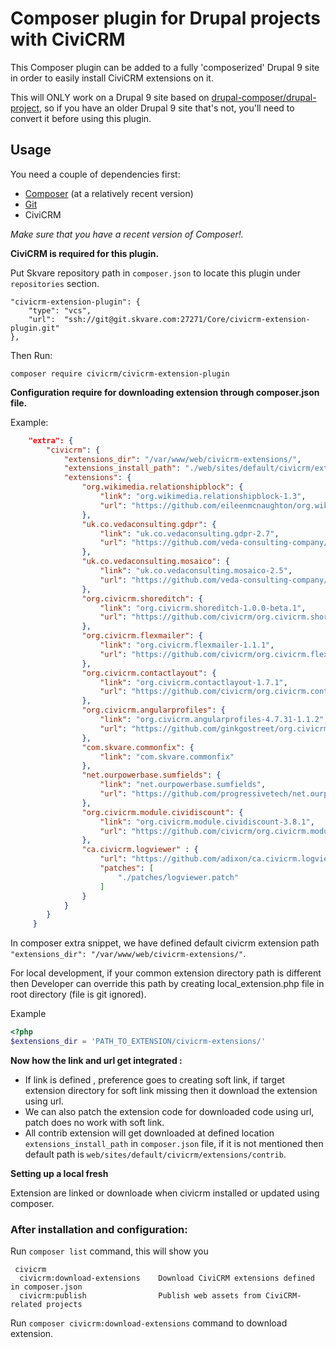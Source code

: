 # Composer plugin for Drupal projects with CiviCRM

This Composer plugin can be added to a fully 'composerized' Drupal 9 site
in order to easily install CiviCRM extensions on it.

This will ONLY work on a Drupal 9 site based on
[drupal-composer/drupal-project](https://github.com/drupal-composer/drupal-project),
so if you have an older Drupal 9 site that's not, you'll need to convert it
before using this plugin.

## Usage

You need a couple of dependencies first:

- [Composer](https://getcomposer.org/doc/00-intro.md#installation-linux-unix-osx) (at a relatively recent version)
- [Git](https://git-scm.com/book/en/v2/Getting-Started-Installing-Git)
- CiviCRM

*Make sure that you have a recent version of Composer!.*

**CiviCRM is required for this plugin.**

Put Skvare repository path in `composer.json` to locate this plugin under
`repositories` section.
```
"civicrm-extension-plugin": {
    "type": "vcs",
    "url":  "ssh://git@git.skvare.com:27271/Core/civicrm-extension-plugin.git"
},
```
Then Run:
```
composer require civicrm/civicrm-extension-plugin
```
**Configuration require for downloading extension through composer.json file.**

Example:

```json
    "extra": {
        "civicrm": {
            "extensions_dir": "/var/www/web/civicrm-extensions/",
            "extensions_install_path": "./web/sites/default/civicrm/extensions/contrib",
            "extensions": {
                "org.wikimedia.relationshipblock": {
                    "link": "org.wikimedia.relationshipblock-1.3",
                    "url": "https://github.com/eileenmcnaughton/org.wikimedia.relationshipblock/archive/1.3.zip"
                },
                "uk.co.vedaconsulting.gdpr": {
                    "link": "uk.co.vedaconsulting.gdpr-2.7",
                    "url": "https://github.com/veda-consulting-company/uk.co.vedaconsulting.gdpr/archive/v2.7.zip"
                },
                "uk.co.vedaconsulting.mosaico": {
                    "link": "uk.co.vedaconsulting.mosaico-2.5",
                    "url": "https://github.com/veda-consulting-company/uk.co.vedaconsulting.mosaico/archive/2.5.zip"
                },
                "org.civicrm.shoreditch": {
                    "link": "org.civicrm.shoreditch-1.0.0-beta.1",
                    "url": "https://github.com/civicrm/org.civicrm.shoreditch/archive/1.0.0-beta.2.zip"
                },
                "org.civicrm.flexmailer": {
                    "link": "org.civicrm.flexmailer-1.1.1",
                    "url": "https://github.com/civicrm/org.civicrm.flexmailer/archive/v1.1.1.zip"
                },
                "org.civicrm.contactlayout": {
                    "link": "org.civicrm.contactlayout-1.7.1",
                    "url": "https://github.com/civicrm/org.civicrm.contactlayout/archive/1.7.1.zip"
                },
                "org.civicrm.angularprofiles": {
                    "link": "org.civicrm.angularprofiles-4.7.31-1.1.2",
                    "url": "https://github.com/ginkgostreet/org.civicrm.angularprofiles/archive/v4.7.31-1.1.2.zip"
                },
                "com.skvare.commonfix": {
                    "link": "com.skvare.commonfix"
                },
                "net.ourpowerbase.sumfields": {
                    "link": "net.ourpowerbase.sumfields",
                    "url": "https://github.com/progressivetech/net.ourpowerbase.sumfields/archive/v4.0.2.zip"
                },
                "org.civicrm.module.cividiscount": {
                    "link": "org.civicrm.module.cividiscount-3.8.1",
                    "url": "https://github.com/civicrm/org.civicrm.module.cividiscount/archive/3.8.1.zip"
                },
                "ca.civicrm.logviewer" : {
                    "url": "https://github.com/adixon/ca.civicrm.logviewer/archive/1.2.zip",
                    "patches": [
                        "./patches/logviewer.patch"
                    ]
                }
            }
        }
     }
```

In composer extra snippet, we have defined default civicrm extension path
`"extensions_dir": "/var/www/web/civicrm-extensions/"`.

For local development, if your common extension directory path is different
then Developer can override this path by creating local_extension.php file
in root directory (file is git ignored).

Example
```php
<?php
$extensions_dir = 'PATH_TO_EXTENSION/civicrm-extensions/'
```
**Now how the link and url get integrated :**

* If link is defined , preference goes to creating soft link, if target extension directory for soft link missing then it download the extension
  using url.
* We can also patch the extension code for downloaded code using url, patch
  does no work with soft link.
* All contrib extension will get downloaded at defined location
 `extensions_install_path` in `composer.json` file, if it is not mentioned then
 default path is `web/sites/default/civicrm/extensions/contrib`.

**Setting up a local fresh**

Extension are linked or downloade when civicrm installed or updated using
composer.

### After installation and configuration:
Run `composer list` command, this will show you
```composer
 civicrm
  civicrm:download-extensions    Download CiviCRM extensions defined in composer.json
  civicrm:publish                Publish web assets from CiviCRM-related projects
```

Run `composer civicrm:download-extensions` command to download extension.

